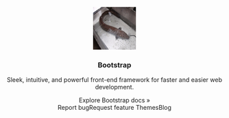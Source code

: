 <link rel="stylesheet" href="./readme.css">
<div style="text-align:center">
    <img src=./images/luon.jpg style="width:100px; height:100px;">
    <h3>Bootstrap</h3>
    <p>Sleek, intuitive, and powerful front-end framework for faster and easier web development.</p>
    <a>Explore Bootstrap docs » </a>
    <div class="menu">
        <a>Report bug</a><a>Request feature </a><a>Themes</a><a>Blog</a>
    </div>
</div>
